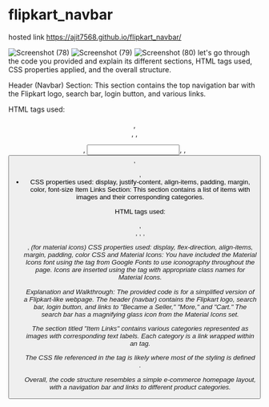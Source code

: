 # flipkart_navbar
hosted link 
 https://ajit7568.github.io/flipkart_navbar/
 
![Screenshot (78)](https://github.com/ajit7568/flipkart_navbar/assets/104454960/21ffc787-b3af-4b9d-ae9a-5998de07275a)
![Screenshot (79)](https://github.com/ajit7568/flipkart_navbar/assets/104454960/2170c676-5135-4b13-89cf-f4a2c20b6ad6)
![Screenshot (80)](https://github.com/ajit7568/flipkart_navbar/assets/104454960/21282f85-e6a9-494d-91d1-3309825014b1)
let's go through the code you provided and explain its different sections, HTML tags used, CSS properties applied, and the overall structure.

Header (Navbar) Section:
This section contains the top navigation bar with the Flipkart logo, search bar, login button, and various links.

HTML tags used:  <header>, <div>, <img>, <p>, <input>, <span>, <button>, <ul>, <li>
CSS properties used: display, justify-content, align-items, padding, margin, color, font-size
Item Links Section:
This section contains a list of items with images and their corresponding categories.

HTML tags used:  <section>, <div>, <a>, <img>, <p>, <i> (for material icons)
CSS properties used: display, flex-direction, align-items, margin, padding, color
CSS and Material Icons:
You have included the Material Icons font using the <link> tag from Google Fonts to use iconography throughout the page. Icons are inserted using the <i> tag with appropriate class names for Material Icons.

Explanation and Walkthrough:
The provided code is for a simplified version of a Flipkart-like webpage. The header (navbar) contains the Flipkart logo, search bar, login button, and links to "Became a Seller," "More," and "Cart." The search bar has a magnifying glass icon from the Material Icons set.

The section titled "Item Links" contains various categories represented as images with corresponding text labels. Each category is a link wrapped within an <a> tag.

The CSS file referenced in the <link> tag is likely where most of the styling is defined .

Overall, the code structure resembles a simple e-commerce homepage layout, with a navigation bar and links to different product categories.
